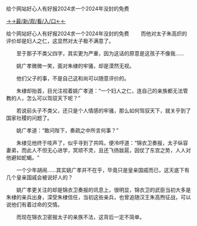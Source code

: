 给个网站好心人有好报2024求一个2024年没封的免费



<a href="https://hyp.senfoop.com?https://github.com">→→最/新/观/看/入/口←←</a>

给个网站好心人有好报2024求一个2024年没封的免费
　　而他对太子朱高炽的评价却是妇人之仁，这显然对太子极不满意了。

　　至于那子不类父四字，其实更为严重，因为这话的原意是这孩子不像我……

　　姚广孝微微一笑，面对朱棣的牢骚，却是漠然无视。

　　他们父子的事，不是自己这和尚可以随意评价的。

　　朱棣却抬首，目光注视着姚广孝道：“一个妇人之仁，连自己的亲族都无法管教的人，怎么可以驾驭天下呢？”

　　若说前头子不类父，还只是个人情感的牢骚，那么如何驾驭天下，就关乎到了国家社稷的问题了。

　　姚广孝道：“敢问陛下，奏疏之中所言何事？”

　　朱棣见他终于吱声了，似乎寻到了共鸣，便冷哼道：“锦衣卫奏报，太子纵容妻弟，而此人不但无心进学，冥顽不灵，且还飞扬跋扈，因仗了东宫之势，人人对他避如蛇蝎。“

　　一个少年胡闹……其实姚广孝并不在乎，毕竟只是皇亲国戚而已，这天底下有几个皇亲国戚会被说好人的？

　　姚广孝更关注的却是锦衣卫奏报的讯息上，很明显，锦衣卫的武臣当初大多是朱棣的亲兵出身，深受朱棣信任，当初这些亲兵，也曾追随汉王朱高煦征战，可以说他们有着过命的交情。

　　而现在锦衣卫密报太子的亲族不法，这背后一定不简单。
